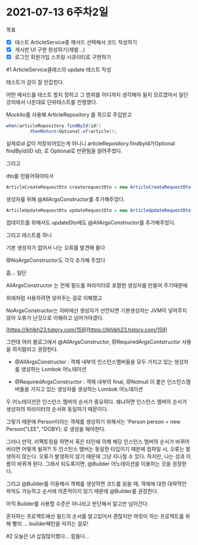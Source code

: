 # 2021-07-13 6주차2일

목표

- [x]  테스트 ArticleService중 메서드 선택해서 코드 작성하기
- [x]  게시판 UI 구현 완성하기(제발...)
- [x]  로그인 회원가입 스프링 시큐리티로 구현하기

#1 ArticleService클래스의 update 테스트 작성

테스트가 감이 잘 안잡힌다. 

어떤 메서드를 테스트 할지 정하고 그 범위를 어디까지 생각해야 될지 모르겠어서 일단 강의에서 나온대로 단위테스트를 진행했다.

Mockito를 사용해 ArticleRepository 를 목으로 주입받고

```java
when(articleRepository.findById(id))
        .thenReturn(Optional.of(article));
```

실제로id 값이 저장되어있는게 아니니 articleRepository.findbyId가Optional<T> findById(ID id); 로 Optional로 반환됨을 알려주었다.

그리고

dto를 만들어줘야되서

```java
ArticleCreateRequestDto createrequestDto = new ArticleCreateRequestDto("hello","hello","hello");
```

생성자를 위해 @AllArgsConstructor를 추가해주었다.

```java
ArticleUpdateRequestDto updateRequestDto = new ArticleUpdateRequestDto(title, content);
```

업데이트를 위해서도 updateDto에도 @AllArgsConstructor를 추가해주었다.

그리고 테스트를 하니 

기본 생성자가 없어서 나는 오류를 발견해 둘다

@NoArgsConstructor도 각각 추가해 주었다

흠... 일단 

AllArgsConstructor 는 전체 필드를 파라미터로 포함한 생성자를 만들어 주기때문에

위에처럼 사용하려면 넣어주는 걸로 이해했고

NoArgsConstructor는 자바에선 생성자가 선언되면 기본생성자는 JVM이 넣어주지 않아 오류가 난것으로 이해하고 넘어가야겠다.

[https://lkhlkh23.tistory.com/159](https://lkhlkh23.tistory.com/159)

그런데 여러 블로그에서 @AllArgsConstructor, @RequiredArgsContstructor 사용을 하지말라고 권장한다.

- @AllArgsConstructor : 객체 내부의 인스턴스멤버들을 모두 가지고 있는 생성자를 생성하는 Lombok 어노테이션

- @RequiredArgsConstructor : 객체 내부의 final, @Notnull 이 붙은 인스턴스멤버들을 가지고 있는 생성자를 생성하는 Lombok 어노테이션

두 어노테이션은 인스턴스 멤버의 순서가 중요하다. 왜냐하면 인스턴스 멤버의 순서가 생성자의 파라미터의 순서와 동일하기 때문이다.

그렇기 때문에 Person이라는 객체를 생성하기 위해서는 'Person person = new Person("LEE", "DOBY); 로 생성을 해야한다.

그러나 만약, 리팩토링을 하면서 혹은 타인에 의해 해당 인스턴스 멤버의 순서가 바뀌어버리면 어떻게 될까?! 두 인스턴스 멤버는 동일한 타입이기 때문에 컴파일 시, 오류는 발생하지 않는다. 오류가 발생하지 않기 때문에 그냥 지나칠 수 있다. 하지만, 나는 성과 이름이 바뀌게 된다. 그래서 되도록이면, @Builder 어노테이션을 이용하는 것을 권장한다.

그리고 @Builder를 이용해서 객체를 생성하면 코드를 읽을 때, 객체에 대한 대략적인 파악도 가능하고 순서에 의존적이지 않기 때문에 @Builder를 권장한다.

아직 Builder를 사용할 수준은 아니라고 판단해서 알고만 넘어간다.

혼자하는 프로젝트에선 필드의 순서를 알고있어서 괜찮지만 여럿이 하는 프로젝트를 위해 빨리 ... builder패턴을 익히는 걸로!

#2 오늘은 UI 삽질많이했다... 힘들다...